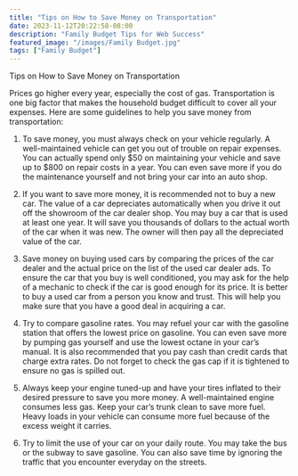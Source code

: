 ```yaml
---
title: "Tips on How to Save Money on Transportation"
date: 2023-11-12T20:22:58-08:00
description: "Family Budget Tips for Web Success"
featured_image: "/images/Family Budget.jpg"
tags: ["Family Budget"]
---
```


Tips on How to Save Money on Transportation

Prices go higher every year, especially the cost of gas. Transportation is one big factor that makes the household budget difficult to cover all your expenses. Here are some guidelines to help you save money from transportation:

1.	To save money, you must always check on your vehicle regularly. A well-maintained vehicle can get you out of trouble on repair expenses. You can actually spend only $50 on maintaining your vehicle and save up to $800 on repair costs in a year. You can even save more if you do the maintenance yourself and not bring your car into an auto shop.

2.	If you want to save more money, it is recommended not to buy a new car. The value of a car depreciates automatically when you drive it out off the showroom of the car dealer shop. You may buy a car that is used at least one year. It will save you thousands of dollars to the actual worth of the car when it was new. The owner will then pay all the depreciated value of the car.  

3.	Save money on buying used cars by comparing the prices of the car dealer and the actual price on the list of the used car dealer ads. To ensure the car that you buy is well conditioned, you may ask for the help of a mechanic to check if the car is good enough for its price. It is better to buy a used car from a person you know and trust. This will help you make sure that you have a good deal in acquiring a car. 

4.	Try to compare gasoline rates. You may refuel your car with the gasoline station that offers the lowest price on gasoline. You can even save more by pumping gas yourself and use the lowest octane in your car’s manual. It is also recommended that you pay cash than credit cards that charge extra rates. Do not forget to check the gas cap if it is tightened to ensure no gas is spilled out. 

5.	Always keep your engine tuned-up and have your tires inflated to their desired pressure to save you more money. A well-maintained engine consumes less gas. Keep your car’s trunk clean to save more fuel. Heavy loads in your vehicle can consume more fuel because of the excess weight it carries.

6.	Try to limit the use of your car on your daily route. You may take the bus or the subway to save gasoline. You can also save time by ignoring the traffic that you encounter everyday on the streets.  


